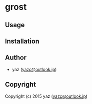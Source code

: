 # grost



## Usage

## Installation

## Author

* yaz (yazc@outlook.jp)

## Copyright

Copyright (c) 2015 yaz (yazc@outlook.jp)

